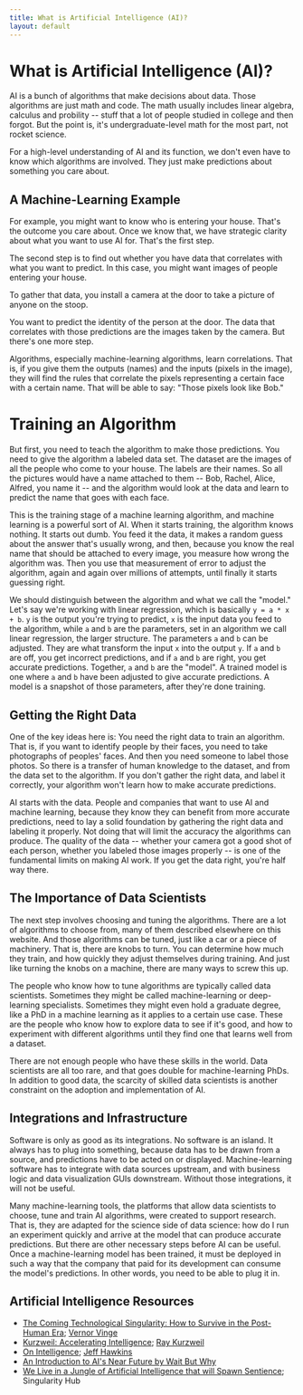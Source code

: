 ```yaml
---
title: What is Artificial Intelligence (AI)?
layout: default
---
```


# What is Artificial Intelligence (AI)?

AI is a bunch of algorithms that make decisions about data. Those algorithms are just math and code. The math usually includes linear algebra, calculus and probility -- stuff that a lot of people studied in college and then forgot. But the point is, it's undergraduate-level math for the most part, not rocket science. 

For a high-level understanding of AI and its function, we don't even have to know which algorithms are involved. They just  make predictions about something you care about. 

## A Machine-Learning Example

For example, you might want to know who is entering your house. That's the outcome you care about. Once we know that, we have strategic clarity about what you want to use AI for. That's the first step. 

The second step is to find out whether you have data that correlates with what you want to predict. In this case, you might want images of people entering your house. 

To gather that data, you install a camera at the door to take a picture of anyone on the stoop. 

You want to predict the identity of the person at the door. The data that correlates with those predictions are the images taken by the camera. But there's one more step. 

Algorithms, especially machine-learning algorithms, learn correlations. That is, if you give them the outputs (names) and the inputs (pixels in the image), they will find the rules that correlate the pixels representing a certain face with a certain name. That will be able to say: "Those pixels look like Bob."

# Training an Algorithm

But first, you need to teach the algorithm to make those predictions. You need to give the algorithm a labeled data set. The dataset are the images of all the people who come to your house. The labels are their names. So all the pictures would have a name attached to them -- Bob, Rachel, Alice, Alfred, you name it -- and the algorithm would look at the data and learn to predict the name that goes with each face. 

This is the training stage of a machine learning algorithm, and machine learning is a powerful sort of AI. When it starts training, the algorithm knows nothing. It starts out dumb. You feed it the data, it makes a random guess about the answer that's usually wrong, and then, because you know the real name that should be attached to every image, you measure how wrong the algorithm was. Then you use that measurement of error to adjust the algorithm, again and again over millions of attempts, until finally it starts guessing right. 

We should distinguish between the algorithm and what we call the "model." Let's say we're working with linear regression, which is basically `y = a * x + b`. `y` is the output you're trying to predict, `x` is the input data you feed to the algorithm, while `a` and `b` are the parameters, set in an algorithm we call linear regression, the larger structure. The parameters `a` and `b` can be adjusted. They are what transform the input `x` into the output `y`. If `a` and `b` are off, you get incorrect predictions, and if `a` and `b` are right, you get accurate predictions. Together, `a` and `b` are the "model". A trained model is one where `a` and `b` have been adjusted to give accurate predictions. A model is a snapshot of those parameters, after they're done training. 

## Getting the Right Data

One of the key ideas here is: You need the right data to train an algorithm. That is, if you want to identify people by their faces, you need to take photographs of peoples' faces. And then you need someone to label those photos. So there is a transfer of human knowledge to the dataset, and from the data set to the algorithm. If you don't gather the right data, and label it correctly, your algorithm won't learn how to make accurate predictions. 

AI starts with the data. People and companies that want to use AI and machine learning, because they know they can benefit from more accurate predictions, need to lay a solid foundation by gathering the right data and labeling it properly. Not doing that will limit the accuracy the algorithms can produce. The quality of the data -- whether your camera got a good shot of each person, whether you labeled those images properly -- is one of the fundamental limits on making AI work. If you get the data right, you're half way there. 

## The Importance of Data Scientists

The next step involves choosing and tuning the algorithms. There are a lot of algorithms to choose from, many of them described elsewhere on this website. And those algorithms can be tuned, just like a car or a piece of machinery. That is, there are knobs to turn. You can determine how much they train, and how quickly they adjust themselves during training. And just like turning the knobs on a machine, there are many ways to screw this up. 

The people who know how to tune algorithms are typically called data scientists. Sometimes they might be called machine-learning or deep-learning specialists. Sometimes they might even hold a graduate degree, like a PhD in a machine learning as it applies to a certain use case. These are the people who know how to explore data to see if it's good, and how to experiment with different algorithms until they find one that learns well from a dataset. 

There are not enough people who have these skills in the world. Data scientists are all too rare, and that goes double for machine-learning PhDs. In addition to good data, the scarcity of skilled data scientists is another constraint on the adoption and implementation of AI. 

## Integrations and Infrastructure

Software is only as good as its integrations. No software is an island. It always has to plug into something, because data has to be drawn from a source, and predictions have to be acted on or displayed. Machine-learning software has to integrate with data sources upstream, and with business logic and data visualization GUIs downstream. Without those integrations, it will not be useful. 

Many machine-learning tools, the platforms that allow data scientists to choose, tune and train AI algorithms, were created to support research. That is, they are adapted for the science side of data science: how do I run an experiment quickly and arrive at the model that can produce accurate predictions. But there are other necessary steps before AI can be useful. Once a machine-learning model has been trained, it must be deployed in such a way that the company that paid for its development can consume the model's predictions. In other words, you need to be able to plug it in. 

## Artificial Intelligence Resources

* [The Coming Technological Singularity: How to Survive in the Post-Human Era](https://www-rohan.sdsu.edu/faculty/vinge/misc/singularity.html); [Vernor Vinge](https://en.wikipedia.org/wiki/Vernor_Vinge)
* [Kurzweil: Accelerating Intelligence](http://www.kurzweilai.net/); [Ray Kurzweil](https://en.wikipedia.org/wiki/Ray_Kurzweil)
* [On Intelligence](https://papers.harvie.cz/unsorted/Jeff%20Hawkins%20-%20On%20Intelligence.pdf); [Jeff Hawkins](https://en.wikipedia.org/wiki/Jeff_Hawkins)
* [An Introduction to AI's Near Future by Wait But Why](http://waitbutwhy.com/2015/01/artificial-intelligence-revolution-1.html)
* [We Live in a Jungle of Artificial Intelligence that will Spawn Sentience](http://singularityhub.com/2010/08/10/we-live-in-a-jungle-of-artificial-intelligence-that-will-spawn-sentience/); Singularity Hub
